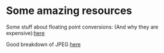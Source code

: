 # Some amazing resources

Some stuff about floating point conversions: (And why they are expensive):[here](http://justinparrtech.com/JustinParr-Tech/programming-tip-turn-floating-point-operations-in-to-integer-operations/)

Good breakdown of JPEG [here](https://github.com/corkami/formats/blob/master/image/jpeg.md)